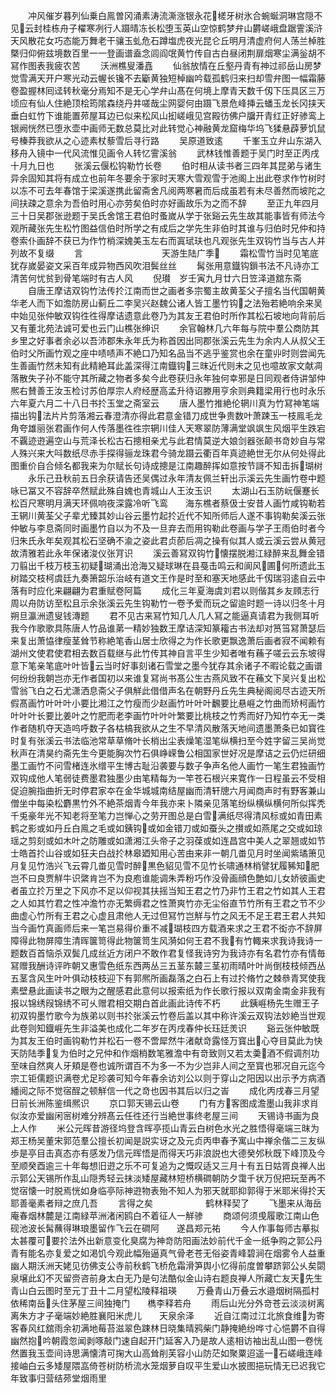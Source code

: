 <!-- { "loadSidebar": true } -->
　　冲风催岁暮列仙乗白鳯曽冈涌素涛流澌涨银永花槎牙树氷合蜿蜒洞琳宫隠不见云封桂栋舟子櫂寒冽行人蹑晴冻长松堕玉英山空惊鹤梦弁山欝嵯峨盘踞霅溪浒天风散花女巧态能万舞老干骧玉虬危石蹲塩虎夜光昆仑丘明月清虚府何人荡兰棹胜槩归仰俯兹境数百里一一登画谱盍念闾阎氓黄竹传自古白昼闭荆扉烟寒尘满釡胡不冩作图表我疲农苦
　　沃洲樵叟潘嚞
　　仙翁放情在丘壑丹青有神过祁岳山房梦觉雪满天开户寒光动云幄长镵不去斸黄独短棹幽吟载孤鹤归来扫却雪弁图一幅霜藤卷盈握林囘迳转秋毫分焉知不是无心学弁山髙在何境上摩青天数千仭下压具区三万顷应有仙人住絶顶桧筠隂森绕丹井嗟哉尘网婴何由蹑飞景危峰挿云蟠玉龙长冈挟天垂白虹竹下谁能置茒屋耳边已似来松风山抝嵯峨见宫殿彷佛户牖开青红正好骖鸾上银阙恍然已堕氷壶中画师无数总莫比对此转觉心神融黄龙窟梅华坞飞猱悬薜萝饥鼠号榛莽我欲从之心迹素杖藜雪后寻行路
　　吴原道致逺
　　千峯玉立弁山东湖入移舟入镜中一代风流惟见画令人转忆霅溪翁
　　武林钱惟善题于吴门时至正丙戌十月九日也
　　张溪云偃松钩勒竹长卷
　　伯时相从读书者三四年其昆弟与诸生异余固知其将有成立也前年冬要余于家时天寒大雪观雪于池阁上出此卷求作竹树时以冻不可去年春馆于梁溪遂携此留斋舍凡阅两寒暑而后成虽若有未尽善然而坡陀之间扶疎之意余为吾伯时用心亦劳矣伯时亦好画故乐为之而不辞
　　至正九年四月三十日吴郡张逊题于吴氏舍馆王君伯时蚤嵗从学于张谿云先生故其能事皆有师法今观所藏张先生松竹图益信伯时所学之有成后之学先生非伯时其谁与归伯时兄仲和持卷索仆画辞不获已为作竹梢深媿美玉左右而寘珷玞也凡观张先生双钩竹当与古人并列故不复缀
　　言　　　　　　　　　天游生陆广季
　　霜松雪竹当时见笔底犹存嵗晏姿文采百年成异物西风吹泪鬓丝丝
　　髯张用意鐡钩鎻书法不凡诗亦工清苦何忧贫到骨笔端时有古人风
　　倪瓉　岁壬寅九月廿六日笠泽道舘东斋
　　自唐王摩诘双钩竹法传扵江南而世之画者多宗蜀主故黄荃父子擅名当代国朝黄华老人而下如澹防房山蓟丘二李吴兴赵魏公诸人皆工墨竹钩之法殆若絶响余来吴中始见张仲敏双钩徃徃得摩诘遗意此卷乃为其友王君伯时所作其松石坡地向背前后又有董北苑法诚可爱也云门山樵张绅识
　　余官翰林几六年每与院中羣公商防其乡里之好事者余必以吾沛郡朱永年氏为称首因出同郡张溪云先生为余内人从叔父王伯时父所画竹观之座中啧啧声不絶口乃知名品当不逃乎鉴赏也余在童丱时则尝闻先生善画竹然未知有此精絶耳此盖深得江南鐡钩三昩近代则未之见也噫故家文献凋落散失子孙不能守其所藏之物者多矣今此卷获归永年独何幸邪是日同观者侍讲邹仲熈右賛善王汝玉检讨苏伯厚宗人府经歴高孟升待诏滕用亨余则典籍梁用行也时永乐六年夏六月二十八日书扵玉堂之斋室云
　　唐人墨竹推絶伦辋川真为竹冩神笔端描出钩法片片剪落湘云春澄清亦得此君意金错刀成世争贵数叶萧踈玉一枝鳯毛龙角夸雄丽张君画作何人传落墨徃徃宗辋川佳人天寒翠防薄满堂飒飒生风烟平生跌宕不覊迹逰遍空山与荒泽长松古石摠相亲尤与此君情莫逆大娘剑器张颠书竒妙自与常人殊兴来大呌数纸尽赤手探得骊龙珠君今骑龙蹑云衢百年真迹絶世无尔从何处得此图重价自合倾名都我来为尔赋长句诗成摠是江南趣醉挥如意按节謌不知击拆瑚树
　　永乐己丑秋前五日余获请告还吴偶过永年清友佩兰轩出示溪云先生画竹卷中题咏已冨又不容辞卒然赋此殊自媿也青城山人王汝玉识
　　太湖山石玉防岏偃蹇长松百尺寒明月满天环佩响夜深露冷听飞鸾　　海东樵者蔡伋士安昔人画竹咸钩勒若王辋川黄荃父子辈尤臻其妙山谷云墨竹起扵近代不知所师后人遂不事钩勒矣溪云张仲敏与李息斋同时画墨竹自以为不及一旦弃去而用钩勒此卷画与学子王雨伯时者今归朱氏永年矣观其松石坚确不渝之姿此君贞莭后凋之操有似其人或云溪云尝从黄冠故清雅若此永年保诸浚仪张肎识
　　溪云善冩双钩竹懐摆脱湘江緑醉来乱舞金错刀翦出千枝万枝玉初疑瑚涌出沧海又疑球琳在县戞击鸣云和阆风圃何所遗此玉树踏交枝柯虞廷九奏箫韶乐治岐有道文王作是时至和塞天地感此千仭瑞羽逺自云中落有时应化来翩翩为君重赋卷阿篇
　　成化三年夏海虞刘君以则偕其乡友頋志行周以舟防访至松且示余张溪云先生钩勒竹一卷予爱而玩之留逾时题一诗以归冬十月朔旦瀛洲遗叟钱漙题
　　君不见古来冩竹知几人几人冩之能逼真请君为我侧耳听我今作歌歌具陈唐人竹品谁苐一精妙独数王摩诘深知篆籕古书法却对筼筜冩萧瑟后来复出萧恊律瘦茎耸节称絶笔香山居士欣得之为作长歌更飘逸萧后画者寂不闻赖有湖州文使君使君相去数百载继与此竹传其神自言平生少知者唯有蘓子嗟云云东坡得意下笔亲笔底叶叶皆云当时好事刻诸石雪堂之墨今犹存其余诸子不暇论载之画谱何纷纷我朝岂亦无作者国初以来谁复冩尚书髙公生古燕风致不在蘓文下吴兴复出松雪翁飞白之石尤潇洒息斋父子俱觧此借借声名在朝野丹丘先生典秘阁阅尽古迹天所假髙画竹叶叶叶小要比湘江之竹瘦而少赵画竹叶叶叶飜要比悬崕之竹曲而矫柯画竹叶叶叶长要比姜叶之竹肥而老李画竹叶叶叶繁要比桃枝之竹秀而好乃知竹夲无一类作者随机夺天造呜呼数子各枯槁我欲从之生不早清风散落天地间遗墨萧条已如寳徃时复有张溪云书法临池常草草脩叶长梢出尘表燥笔湿笔纵横扫至今姓字留三吴尚觉秋声在清昊约斋先生今更能胸次竹石俱峥嵘鲁公相国家世好况是摩诘之云仍烂研细墨工画竹不问雪楮连氷缯平生博古耻沿袭要与数子争声名他人画竹一笔生君独画竹双钩成他人笔弱徒费墨君独墨少由笔精每为一竿苍石根兴来寛作一日程虽云不受相促迫腕指曲折无时停君家夲在金华城城南结屋幽而清轩牕六月闻商声时有野客兼山僧坐中每染松麝黒竹外不絶茶烟青今年我亦来卜隣亲见落笔纷纵横纵横何所似挥秃千兎豪年光不知老将至笔力岂惮心之劳开图总是白雪满纸尽得清风标或如青田素鹤之影或如丹丘白鳯之毛或如銕钩或如金错刀或如蚕头之攅或如燕尾之交或如琼瑶之剪刻或如木叶之防雕或如潇湘江头帝子之羽葆或如连昌宫中美人之翠翘或如节士皓首扵山谷或如狂夫白战扵林皋廼知用心苦由来非一朝几畨见月时坐闻紫璚箫见月复见竹浩兴飞云霄几畨见雪时醉黒色貂见雪不见竹长啸通林梢譬犹履豨知肥岂不曰良贾觧牛识綮肯岂不为良庖谁能调朱弄粉巧作没骨画顔色艶如儿女娇彼画史者虽立扵万里之下风亦不足以仰视其扶摇当知王君之竹乃非竹王君之竹如其人王君之人如其竹君之性冲澹竹亦无繁缛君之性萧爽竹亦无尘俗直节竹所有王君之节不少曲虚心竹所有王君之心虚且肃他人无过但冩竹岂觧与竹之风无不足王君王君人共知当今画竹真画师后来一笔岂易得价重不减瑚枝四方载酒来求之王君不衒亦不辞屏障得此物屏障生清晖箧笥得此物箧笥生风漪如何王君不我有竹輙来求我诗我诗一题数百首恼杀双鬓几成丝近方闭户不敢作君复怪我诗穷为我诗亦有名君竹亦有情毎冩赠我酬诗评昨朝又惠雪色纸东西两丛三五茎东樷三茎初雨晴叶叶尚倒枝枝倾西丛五茎含风生叶叶俱动枝枝迎下有郭熈所画磊落之白石上有过扵脩竹之棘叅青冥使我素壁悬此画读书之眼为之醒感君此意何以报索纸为作长歌行报以双南金南金非我有报以锦绣叚锦绣不可乆赠君相交期白首此画此诗传不朽
　　此銕崕杨先生赠王子初双钩墨竹歌今为族弟以则书扵张溪云竹卷后盖以其中称许溪云双钩法妙絶当世观此卷则知鐡崕先生非溢美也成化二年岁在丙戌春仲长珏廷羙识
　　谿云张仲敏既为其友王伯时画钩勒竹并松石一卷不啻犀然牛渚献竒露怪万寳出心夺目莫此为快天防陆季复为伯时之兄仲和作烟梢数笔雅澹中有竒致则又若太羮酒不假调剂功至味自然爽人牙頬是卷也诚所谓百不为多一不为少岂非人间之至寳也邪况自元迄今宗工钜儒题识满卷尤足珍袭可知今年春余访刘公以则于穿山之阳因以出示予方病酒繙阅之际不觉宿酲之顿觧信一代之竒也因书其后以归之峕
　　成化丙戌春三月望日前长洲陈鉴缉熈识
　　京口郭天锡云山卷
　　门有方客图成澹墨山我非求肖似汝亦爱幽闲宻树难分辨髙云任徃还行当絶世事终老屋三间
　　天锡诗书画为良上人作
　　米公元晖昔游径坞登含晖亭揽山青云白树色水光之胜悟得毫端三昩为郑王杨吴董宋郭范羣公擅长初闻是説实讶之及元贞丙申春予寓山中禅余偕二三友纵歩是亭目击真态亦有感发乃信元晖悟是而得天巧非浪説也大德癸邜秋既下峰顶及今至顺癸酉逾三十年每想旧逰之乐不可复追为之慨叹适又三月十有五日姑胥良禅人出示郭公天锡所作乱山隠秀轻云抹淡矮屋藏林短桥横磵朝防夕霭千状万倪把玩至再不觉宿懐一时脱焉恍如身临亭际神逰物表殆不知人为邪天就耶抑郭得于米耶米得扵天耶善毫素者辩之庶几吾
　　言得之矣　　　　　　鹤林释契了
　　飞墨来从海岳庵春烟林麓是江南緑苹洲渚闲鸥白不着征人一觧骖
　　商颂何须曵履歌江南山色砚池波长髯蘸得琳琅墨留作飞云在磵阿　　遂昌郑元祐
　　今人作事每师古摹拟太甚覆可要扵法外出新意变化臭腐为神竒防阳画法妙前代千金一纸争购之郭公丹青有能名亦复爱之如渇饥今观此幅殆逼真气骨老苍无俗姿青峰碧涧在烟雾令人益重幽人期沃洲天姥见彷佛支公寺前秋鹤飞桥危霜滑笋舆小忆得前度曽攀跻郭公乆矣閟泉壌此幻不灭留赍咨前身太白无乃是句法酷似金山诗右题良禅人所藏亡友天先生青山白云图时至元丁丑十二月望松陵释祖瑛
　　万叠青山万叠云水邉烟树隔孤村依稀南岳头住茅屋三间独掩门　　檇李释若舟
　　雨后山光分外竒苍云淡淡树离离朱方才子毫端妙絶胜襄阳米虎儿　　天泉余泽
　　近自江南过江北旅食维为寄客春风红舘雨余初满地莓苔滋翠色踈林日晓集晴鸦柴门静掩絶纷哗寸心悒欝不自得幽然抱吟朝霞忽闻剥啄敲门速自起开门延客入乃是故人逺相访袖出乱山图一卷恍然置我玉壶间诗思满懐清可掬大山高耸削芙容小山防茫如聚粟迢遥一石嵯峨连峰接岫白云多矮屋隈嵓倚苍树防桥流水笼烟萝自叹平生爱山水披图挹玩情无已迟我它年致事归营结茒堂烟雨里
